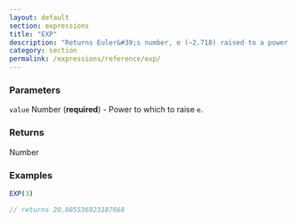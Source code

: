 ```yaml
---
layout: default
section: expressions
title: "EXP"
description: "Returns Euler&#39;s number, e (~2.718) raised to a power."
category: section
permalink: /expressions/reference/exp/
---
```


### Parameters

`value` Number (__required__) - Power to which to raise `e`.

### Returns

Number

### Examples

```js
EXP(3)

// returns 20.085536923187668
```